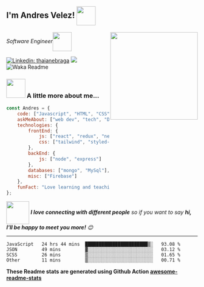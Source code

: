 <h2>I'm Andres Velez! <img src="https://media.giphy.com/media/12oufCB0MyZ1Go/giphy.gif" width="50" align='center'></h2>
<img align='right' src="https://media.giphy.com/media/6BHbKbBorP68tvJQlY/giphy.gif" width="230"></img>
<p><em>Software Engineer<img src="https://media.giphy.com/media/WUlplcMpOCEmTGBtBW/giphy.gif" width="50" align='center'> 
</em></p>


[![Linkedin: thaianebraga](https://img.shields.io/badge/-avelez-blue?style=flat-square&logo=Linkedin&logoColor=white&link=https://www.linkedin.com/in/andres-velez-su/)](https://www.linkedin.com/in/andres-velez-su/)
![](https://visitor-badge.glitch.me/badge?page_id=andresdvelez.andresdvelez)
![Waka Readme](https://github.com/andresdvelez/andresdvelez/workflows/Waka%20Readme/badge.svg)

### <img src="https://media.giphy.com/media/VgCDAzcKvsR6OM0uWg/giphy.gif" width="50"> A little more about me...  

```javascript
const Andres = {
    code: ["Javascript", "HTML", "CSS", "C#", "C++"],
    askMeAbout: ["web dev", "tech", "Design UI/UX"],
    technologies: {
        frontEnd: {
            js: ["react", "redux", "next"],
            css: ["tailwind", "styled-components", "sass", "chakra-ui"]
        },
        backEnd: {
            js: ["node", "express"]
        },
        databases: ["mongo", "MySql"],
        misc: ["Firebase"]
    },
    funFact: "Love learning and teaching about programming"
};
```

<img src="https://media.giphy.com/media/WVdo9Iqk4omK5Hnr0B/giphy.gif" width="60"  align='center' class="giphy-embed" allowFullScreen></img> <em><b>I love connecting with different people</b> so if you want to say <b>hi, I'll be happy to meet you more!</b> 😊</em>

---
<!--START_SECTION:waka-->

```text
JavaScript   24 hrs 44 mins  ███████████████████████▒░   93.08 %
JSON         49 mins         ▓░░░░░░░░░░░░░░░░░░░░░░░░   03.12 %
SCSS         26 mins         ▒░░░░░░░░░░░░░░░░░░░░░░░░   01.65 %
Other        11 mins         ▒░░░░░░░░░░░░░░░░░░░░░░░░   00.71 %
```

<!--END_SECTION:waka-->

**These Readme stats are generated using Github Action [awesome-readme-stats](https://github.com/andresdvelez/waka-readme-stats)**
